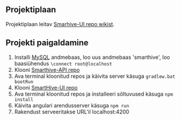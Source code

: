 ## Projektiplaan
Projektiplaan leitav [Smarhive-UI repo wikist](https://github.com/chlohk/SmartHive-UI/wiki/Projektiplaan).

## Projekti paigaldamine
1. Installi [MySQL](https://www.mysql.com/) andmebaas, loo uus andmebaas 'smarthive', loo baasiühendus `\connect root@localhost`
2. Klooni [Smarthive-API repo](https://github.com/chlohk/SmartHive-API)
3. Ava terminal kloonitud repos ja käivita server käsuga `gradlew.bat bootRun`
4. Klooni [SmartHive-UI repo](https://github.com/chlohk/SmartHive-UI)
5. Ava terminal kloonitud repos ja installeeri sõltuvused käsuga `npm install`
6. Käivita angulari arendusserver käsuga `npm run`
7. Rakendust serveeritakse URL'il localhost:4200
